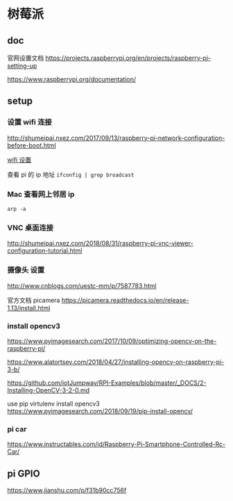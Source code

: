# 树莓派

## doc
官网设置文档
https://projects.raspberrypi.org/en/projects/raspberry-pi-setting-up

https://www.raspberrypi.org/documentation/

## setup
### 设置 wifi 连接
http://shumeipai.nxez.com/2017/09/13/raspberry-pi-network-configuration-before-boot.html

[wifi 设置](https://yq.aliyun.com/articles/27494)

查看 pi 的 ip 地址
`ifconfig | grep broadcast`

### Mac 查看网上邻居 ip
`arp -a`

### VNC 桌面连接
http://shumeipai.nxez.com/2018/08/31/raspberry-pi-vnc-viewer-configuration-tutorial.html


### 摄像头 设置
http://www.cnblogs.com/uestc-mm/p/7587783.html

官方文档 picamera
https://picamera.readthedocs.io/en/release-1.13/install.html


### install opencv3

https://www.pyimagesearch.com/2017/10/09/optimizing-opencv-on-the-raspberry-pi/

https://www.alatortsev.com/2018/04/27/installing-opencv-on-raspberry-pi-3-b/

https://github.com/iotJumpway/RPI-Examples/blob/master/_DOCS/2-Installing-OpenCV-3-2-0.md

use pip virtulenv install opencv3
https://www.pyimagesearch.com/2018/09/19/pip-install-opencv/


### pi car

https://www.instructables.com/id/Raspberry-Pi-Smartphone-Controlled-Rc-Car/


## pi GPIO

https://www.jianshu.com/p/f31b90cc756f
